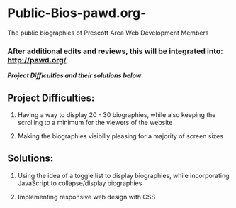 # Public-Bios-pawd.org-
The public biographies of Prescott Area Web Development Members

### After additional edits and reviews, this will be integrated into: http://pawd.org/

**_Project Difficulties and their solutions below_**

## Project Difficulties:

1) Having a way to display 20 - 30 biographies, while also keeping the scrolling to a minimum for the viewers of the website

2) Making the biographies visibilly pleasing for a majority of screen sizes

## Solutions:

1) Using the idea of a toggle list to display biographies, while incorporating JavaScript to collapse/display biographies

2) Implementing responsive web design with CSS
